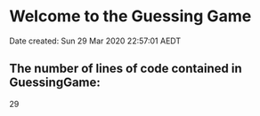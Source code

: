# Welcome to the Guessing Game
Date created: Sun 29 Mar 2020 22:57:01 AEDT
## The number of lines of code contained in GuessingGame:
29
